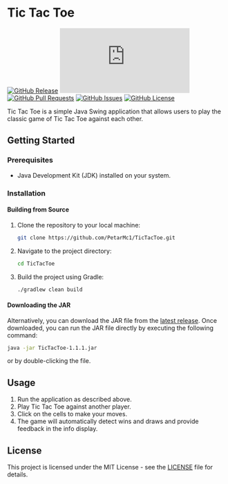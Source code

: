 # Tic Tac Toe

[![GitHub Release](https://img.shields.io/github/v/release/PetarMc1/TicTacToe?logo=GitHub)](https://github.com/PetarMc1/TicTacToe/releases)
![GitHub Downloads (specific asset, all releases)](https://img.shields.io/github/downloads/PetarMc1/TicTacToe/TicTacToe-1.1.0.jar?logo=GitHub)
[![GitHub Pull Requests](https://img.shields.io/github/issues-pr/PetarMc1/TicTacToe?logo=Github)](https://github.com/PetarMc1/TicTacToe/pulls)
[![GitHub Issues](https://img.shields.io/github/issues/PetarMc1/TicTacToe?logo=Github)](https://github.com/PetarMc1/TicTacToe/issues)
[![GitHub License](https://img.shields.io/github/license/PetarMc1/TicTacToe)](https://github.com/PetarMc1/TicTacToe/blob/master/LICENSE)


Tic Tac Toe is a simple Java Swing application that allows users to play the 
classic game of Tic Tac Toe against each other.

## Getting Started

### Prerequisites

- Java Development Kit (JDK) installed on your system.

### Installation

#### Building from Source

1. Clone the repository to your local machine:

    ```bash
    git clone https://github.com/PetarMc1/TicTacToe.git
    ```

2. Navigate to the project directory:

    ```bash
    cd TicTacToe
    ```

3. Build the project using Gradle:

    ```bash
    ./gradlew clean build
    ```

#### Downloading the JAR

Alternatively, you can download the JAR file from the [latest release](https://github.com/PetarMc1/TicTacToe/releases/latest). 
Once downloaded, you can run the JAR file directly by executing the following command:

```bash
java -jar TicTacToe-1.1.1.jar
```

or by double-clicking the file.

## Usage

1. Run the application as described above.
2. Play Tic Tac Toe against another player.
3. Click on the cells to make your moves.
4. The game will automatically detect wins and draws and provide feedback in the info display.

## License

This project is licensed under the MIT License - see the [LICENSE](LICENSE) file for details.
